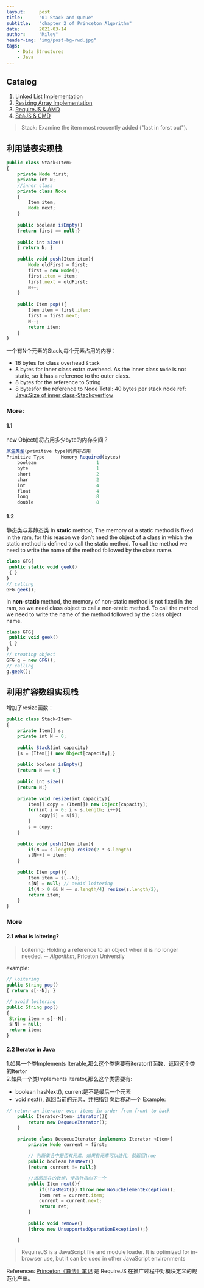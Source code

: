 ```yaml
---
layout:     post
title:      "01 Stack and Queue"
subtitle:   "chapter 2 of Princeton Algorithm"
date:       2021-03-14
author:     "Miley"
header-img: "img/post-bg-rwd.jpg"
tags:
    - Data Structures
    - Java
---
```




## Catalog


1.  [Linked List Implementation](#利用链表实现栈)
2.  [Resizing Array Implementation](#利用扩容数组实现栈)
3.  [RequireJS & AMD](#requirejs--amd)
4.  [SeaJS & CMD](#seajs--cmd)


> Stack: Examine the item most reccently added ("last in forst out").

## 利用链表实现栈

```js
public class Stack<Item>
{
    private Node first;
    private int N;
    //inner class
    private class Node
    {
        Item item;
        Node next;
    }
    
    public boolean isEmpty() 
    {return first == null;}
    
    public int size()
    { return N; }
    
    public void push(Item item){
        Node oldFirst = first;
        first = new Node();
        first.item = item;
        first.next = oldFirst;
        N++;
    }
    
    public Item pop(){
        Item item = first.item;
        first = first.next;
        N--;
        return item;
    }
}
```
一个有N个元素的Stack,每个元素占用的内存：  
* 16 bytes for class overhead `Stack`  
* 8 bytes for inner class extra overhead. As the inner class `Node` is not static, so it has a reference to the outer class.  
* 8 bytes for the reference to String
* 8 bytesfor the reference to Node
Total: 40 bytes per stack node
ref: [Java:Size of inner class-Stackoverflow](https://stackoverflow.com/questions/12193116/java-size-of-inner-class)  

### More:
#### 1.1
new Object()将占用多少byte的内存空间？
```js
原生类型(primitive type)的内存占用
Primitive Type      Memory Required(bytes)
    boolean                      1
    byte                         1
    short                        2
    char                         2
    int                          4
    float                        4
    long                         8
    double                       8
```
#### 1.2
静态类与非静态类
In **static** method, The memory of a static method is fixed in the ram, for this reason we don’t need the object of a class in which the static method is defined to call the static method. To call the method we need to write the name of the method followed by the class name.   
```js
class GFG{
 public static void geek()
 { }
}
// calling
GFG.geek();

```
In **non-static** method, the memory of non-static method is not fixed in the ram, so we need class object to call a non-static method. To call the method we need to write the name of the method followed by the class object name.
```js
class GFG{
 public void geek()
 { }
}
// creating object
GFG g = new GFG();
// calling
g.geek();
```

## 利用扩容数组实现栈
增加了resize函数：
```js
public class Stack<Item>
{
    private Item[] s;
    private int N = 0;
    
    public Stack(int capacity)
    {s = (Item[]) new Object[capacity];}
    
    public boolean isEmpty() 
    {return N == 0;}
    
    public int size()
    {return N;}
    
    private void resize(int capacity){
        Item[] copy = (Item[]) new Object[capacity];
        for(int i = 0; i < s.length; i++){
            copy[i] = s[i];
        }
        s = copy;
    }
    
    public void push(Item item){
        if(N == s.length) resize(2 * s.length)
        s[N++] = item;
    }
   
    public Item pop(){
        Item item = s[--N];
        s[N] = null; // avoid loitering
        if(N > 0 && N == s.length/4) resize(s.length/2);
        return item;
    }
}
```
### More
#### 2.1 what is loitering?
> Loitering: Holding a reference to an object when it is no longer needed. -- _Algorithm_, Priceton Universily  

example:
```js
// loitering
public String pop()
{ return s[--N]; }

// avoid loitering
public String pop()
{
 String item = s[--N];
 s[N] = null;
 return item;
} 
```

#### 2.2 Iterator in Java
1.如果一个类Implements Iterable,那么这个类需要有iterator()函数，返回这个类的Itertor  
2.如果一个类Implements Iterator,那么这个类需要有:
 * boolean hasNext(), current是不是最后一个元素
 * void next(), 返回当前的元素，并把指针向后移动一个
Example:  
```js
// return an iterator over items in order from front to back
    public Iterator<Item> iterator(){
        return new DequeueIterator();
    }

    private class DequeueIterator implements Iterator <Item>{
        private Node current = first;
        
        // 判断集合中是否有元素，如果有元素可以迭代，就返回true
        public boolean hasNext()
        {return current != null;}

        //返回现在的数组，使指针指向下一个
        public Item next(){
            if(!hasNext()) throw new NoSuchElementException();
            Item ret = current.item;
            current = current.next;
            return ret;
        }
        
        public void remove()
        {throw new UnsupportedOperationException();}

    }
```


> RequireJS is a JavaScript file and module loader. It is optimized for in-browser use, but it can be used in other JavaScript environments
 

References
[Princeton《算法》笔记](https://blog.csdn.net/littleorange6/article/details/84301824) 是 RequireJS 在推广过程中对模块定义的规范化产出。
